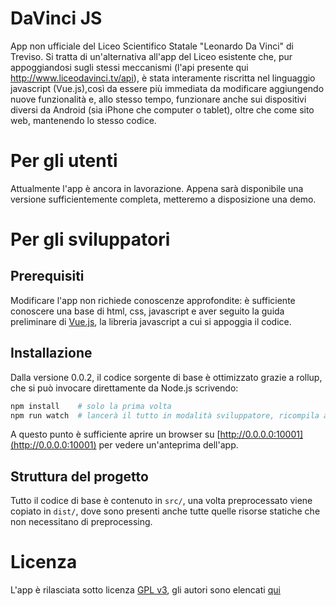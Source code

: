 # DaVinci JS
App non ufficiale del Liceo Scientifico Statale "Leonardo Da Vinci" di Treviso.
Si tratta di un'alternativa all'app del Liceo esistente che, pur appoggiandosi
sugli stessi meccanismi (l'api presente qui http://www.liceodavinci.tv/api), è
stata interamente riscritta nel linguaggio javascript (Vue.js),così da essere
più immediata da modificare aggiungendo nuove funzionalità e, allo stesso tempo,
funzionare anche sui dispositivi diversi da Android (sia iPhone che computer o
tablet), oltre che come sito web, mantenendo lo stesso codice.


# Per gli utenti
Attualmente l'app è ancora in lavorazione. Appena sarà disponibile una versione
sufficientemente completa, metteremo a disposizione una demo.


# Per gli sviluppatori
## Prerequisiti
Modificare l'app non richiede conoscenze approfondite: è sufficiente conoscere
una base di html, css, javascript e aver seguito la guida preliminare di [Vue.js](https://vuejs.org/v2/guide/),
la libreria javascript a cui si appoggia il codice.


## Installazione
Dalla versione 0.0.2, il codice sorgente di base è ottimizzato grazie a rollup,
che si può invocare direttamente da Node.js scrivendo:
```bash
npm install    # solo la prima volta
npm run watch  # lancerà il tutto in modalità sviluppatore, ricompila a ogni salvataggio
```
A questo punto è sufficiente aprire un browser su [http://0.0.0.0:10001](http://0.0.0.0:10001)
per vedere un'anteprima dell'app.

## Struttura del progetto
Tutto il codice di base è contenuto in `src/`, una volta preprocessato viene copiato in `dist/`, dove sono presenti anche tutte quelle risorse statiche che non necessitano di preprocessing.


# Licenza
L'app è rilasciata sotto licenza [GPL v3](LICENSE), gli autori sono elencati [qui](AUTHORS.md)
